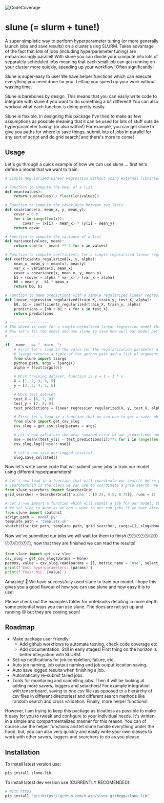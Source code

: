 ![CodeCoverage](https://img.shields.io/endpoint?url=https://gist.githubusercontent.com/h-0-0/4aa01e058fee448070c587f6967037e4/raw/covbadge.json)

# slune (= slurm + tune!)
A super simplistic way to perform hyperparameter tuning (or more generally launch jobs and save results) on a cluster using SLURM. Takes advantage of the fact that lots of jobs (including hyperparameter tuning) are embarrassingly parallel! With slune you can divide your compute into lots of separately scheduled jobs meaning that each small job can get running on your cluster more quickly, speeding up your workflow! Often significantly! 

Slune is super-easy to use! We have helper functions which can execute everything you need done for you. Letting you speed up your work without wasting time. 

Slune is barebones by design. This means that you can easily write code to integrate with slune if you want to do something a bit different! You can also workout what each function is doing pretty easily. 

Slune is flexible. In designing this package I've tried to make as few assumptions as possible meaning that it can be used for lots of stuff outside hyperparameter tuning! (or also within!) For example, you can get slune to give you paths for where to save things, submit lots of jobs in parallel for any sort of script and do grid search! and there's more to come!

## Usage
Let's go through a quick example of how we can use slune ... first let's define a model that we want to train:
```python
# Simple Regularized Linear Regression without using external libraries

# Function to compute the mean of a list
def mean(values):
    return sum(values) / float(len(values))

# Function to compute the covariance between two lists
def covariance(x, mean_x, y, mean_y):
    covar = 0.0
    for i in range(len(x)):
        covar += (x[i] - mean_x) * (y[i] - mean_y)
    return covar

# Function to compute the variance of a list
def variance(values, mean):
    return sum((x - mean) ** 2 for x in values)

# Function to compute coefficients for a simple regularized linear regression
def coefficients_regularized(x, y, alpha):
    mean_x, mean_y = mean(x), mean(y)
    var_x = variance(x, mean_x)
    covar = covariance(x, mean_x, y, mean_y)
    b1 = (covar + alpha * var_x) / (var_x + alpha)
    b0 = mean_y - b1 * mean_x
    return b0, b1

# Function to make predictions with a simple regularized linear regression model
def linear_regression_regularized(train_X, train_y, test_X, alpha):
    b0, b1 = coefficients_regularized(train_X, train_y, alpha)
    predictions = [b0 + b1 * x for x in test_X]
    return predictions

# ------------------
# The above is code for a simple normalized linear regression model that we want to train.
# Now let's fit the model and use slune to save how well our model performs!
# ------------------

if __name__ == "__main__":
    # First let's load in the value for the regularization parameter alpha that has been passed to this script from the command line. We will use the slune helper function lsargs to do this. 
    # lsargs returns a tuple of the python path and a list of arguments passed to the script. We can then use this to get the alpha value.
    from slune import lsargs
    python_path, args = lsargs()
    alpha = float(args[0])

    # Mock training dataset, function is y = 1 + 1 * x
    X = [1, 2, 3, 4, 5]
    y = [2, 3, 4, 5, 6]

    # Mock test dataset
    test_X = [6, 7, 8]
    test_y = [7, 8, 9]
    test_predictions = linear_regression_regularized(X, y, test_X, alpha)

    # First let's load in a function that we can use to get a saver object that uses the default method of logging (we call this object a slog = saver + logger). The saving will be coordinated by a csv saver object which saves and reads results from csv files stored in a hierarchy of directories.
    from slune import get_csv_slog
    csv_slog = get_csv_slog(params = args)

    # Let's now calculate the mean squared error of our predictions and log it!
    mse = mean((test_y[i] - test_predictions[i])**2 for i in range(len(test_y)))
    csv_slog.log({'mse': mse})

    # Let's now save our logged results!
    slog.save_collated()
```
Now let's write some code that will submit some jobs to train our model using different hyperparameters!!
```python
# Let's now load in a function that will coordinate our search! We're going to do a grid search.
# SearcherGrid is the class we can use to coordinate a grid search. We pass it a dictionary of hyperparameters and the values we want to try for each hyperparameter. We also pass it the number of runs we want to do for each combination of hyperparameters.
from slune.searchers import SearcherGrid
grid_searcher = SearcherGrid({'alpha' : [0.25, 0.5, 0.75]}, runs = 1)

# Let's now import a function which will submit a job for our model, the script_path specifies the path to the script that contains the model we want to train. The template_path specifies the path to the template script that we want to specify the job with, cargs is a list of constant arguments we want to pass to the script for each tuning. 
# We set slog to None as we don't want to not run jobs if we have already run them before.
from slune import sbatchit
script_path = 'model.py'
template_path = 'template.sh'
sbatchit(script_path, template_path, grid_searcher, cargs=[], slog=None)
```
Now we've submitted our jobs we will wait for them to finish 🕛🕐🕑🕒🕓🕔🕕🕖🕗🕘🕙🕚🕛, now that they are finished we can read the results!
```python
from slune import get_csv_slog
csv_slog = get_csv_slog(params = None)
params, value = csv_slog.read(params = [], metric_name = 'mse', select_by ='min')
print(f'Best hyperparameters: {params}')
print(f'Their MSE: {value}')
```
Amazing! 🥳 We have successfully used slune to train our model. I hope this gives you a good flavour of how you can use slune and how easy it is to use!

Please check out the examples folder for notebooks detailing in more depth some potential ways you can use slune. The docs are not yet up and running 😢 but they are coming soon!

## Roadmap
- Make package user friendly:
    - Add github workflows to automate testing, check code coverage etc. 
    - Add documentation.
Still in early stages! First thing on the horizon is better integration with SLURM:
- Set-up notifications for job completion, failure, etc.
- Auto job naming, job output naming and job output location saving.
- Auto save logged results when finishing a job.
- Automatically re-submit failed jobs.
- Tools for monitoring and cancelling jobs. 
Then it will be looking at adding more savers, loggers and searchers! For example integration with tensorboard, saving to one csv file (as opposed to a hierarchy of csv files in different directories) and different search methods like random search and cross validation. Finally, more helper functions!

However, I am trying to keep this package as bloatless as possible to make it easy for you to tweak and configure to your individual needs. It's written in a simple and compartmentalized manner for this reason. You can of course use the helper functions and let slune handle everything under the hood, but, you can also very quickly and easily write your own classes to work with other savers, loggers and searchers to do as you please.

## Installation
To install latest version use:
```bash
pip install slune-lib
```
To install latest dev version use (CURRENTLY RECOMENDED):
```bash
# With https
pip install "git+https://github.com/h-aze/slune.git#egg=slune-lib"
```